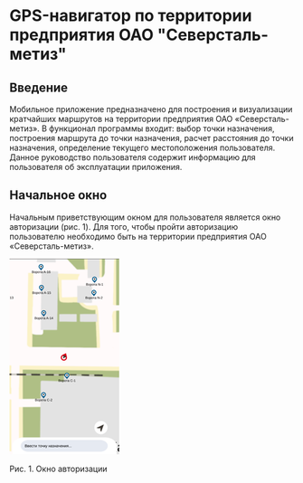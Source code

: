 # GPS-навигатор по территории предприятия ОАО "Северсталь-метиз"

## Введение

Мобильное приложение предназначено для построения и визуализации кратчайших маршрутов на территории предприятия ОАО «Северсталь-метиз». В функционал программы входит: выбор точки назначения, построения маршрута до точки назначения, расчет расстояния до точки назначения, определение текущего местоположения пользователя. Данное руководство пользователя содержит информацию для пользователя об эксплуатации приложения.

## Начальное окно
Начальным приветствующим окном для пользователя является окно авторизации (рис. 1). Для того, чтобы пройти авторизацию пользователю необходимо быть на территории предприятия ОАО «Северсталь-метиз».

![Начальное окно](https://github.com/eafedorow/gps-navigator/raw/master/IMG/MainMenu.png)

Рис. 1. Окно авторизации
